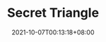 ---
title: "Secret Triangle"
ogTitle: "Secret Triangle | Hui En \"Willake\" Lin"
ogDescription: "Secret Triangle was my second game made in Unity. 
            In contrast to I Just Want To Cook, which players interact with games by keyboards only, the main input of this game was by mouse. 
            In this experience, I learned a different aspect of using ray cast. 
            In addition, the combat system of the game was turn base, implementing this system helped me acquire the knowledge of state machine."
date: 2021-10-07T00:13:18+08:00
draft: true
preview: "/images/projects/secret-triangle/intro_preview.jpg"
projecttype: "Side"
teamsize: 1
toolsused: ["Unity", "C#"]
role: "Gameplay Programmer"
type: "page"
layout: "projects/secret-triangle"
order: 6
---